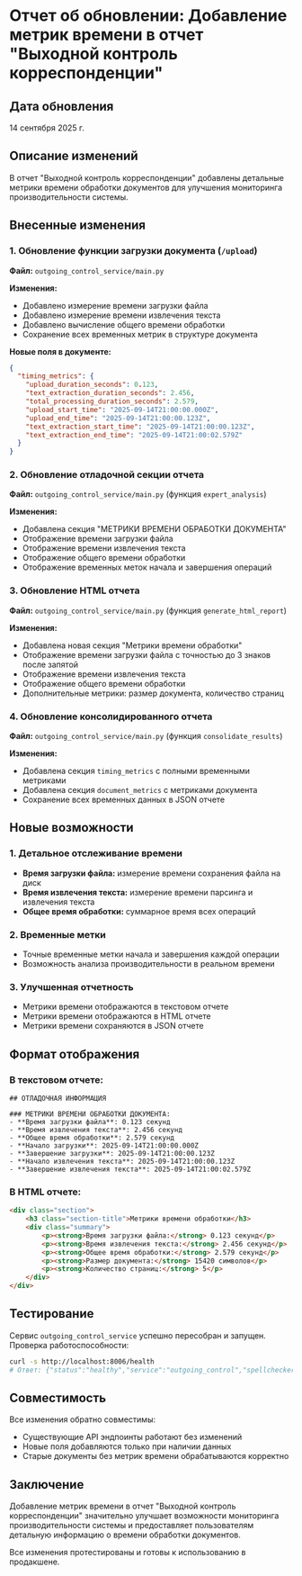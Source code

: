 # Отчет об обновлении: Добавление метрик времени в отчет "Выходной контроль корреспонденции"

## Дата обновления
14 сентября 2025 г.

## Описание изменений

В отчет "Выходной контроль корреспонденции" добавлены детальные метрики времени обработки документов для улучшения мониторинга производительности системы.

## Внесенные изменения

### 1. Обновление функции загрузки документа (`/upload`)

**Файл:** `outgoing_control_service/main.py`

**Изменения:**
- Добавлено измерение времени загрузки файла
- Добавлено измерение времени извлечения текста
- Добавлено вычисление общего времени обработки
- Сохранение всех временных метрик в структуре документа

**Новые поля в документе:**
```json
{
  "timing_metrics": {
    "upload_duration_seconds": 0.123,
    "text_extraction_duration_seconds": 2.456,
    "total_processing_duration_seconds": 2.579,
    "upload_start_time": "2025-09-14T21:00:00.000Z",
    "upload_end_time": "2025-09-14T21:00:00.123Z",
    "text_extraction_start_time": "2025-09-14T21:00:00.123Z",
    "text_extraction_end_time": "2025-09-14T21:00:02.579Z"
  }
}
```

### 2. Обновление отладочной секции отчета

**Файл:** `outgoing_control_service/main.py` (функция `expert_analysis`)

**Изменения:**
- Добавлена секция "МЕТРИКИ ВРЕМЕНИ ОБРАБОТКИ ДОКУМЕНТА"
- Отображение времени загрузки файла
- Отображение времени извлечения текста
- Отображение общего времени обработки
- Отображение временных меток начала и завершения операций

### 3. Обновление HTML отчета

**Файл:** `outgoing_control_service/main.py` (функция `generate_html_report`)

**Изменения:**
- Добавлена новая секция "Метрики времени обработки"
- Отображение времени загрузки файла с точностью до 3 знаков после запятой
- Отображение времени извлечения текста
- Отображение общего времени обработки
- Дополнительные метрики: размер документа, количество страниц

### 4. Обновление консолидированного отчета

**Файл:** `outgoing_control_service/main.py` (функция `consolidate_results`)

**Изменения:**
- Добавлена секция `timing_metrics` с полными временными метриками
- Добавлена секция `document_metrics` с метриками документа
- Сохранение всех временных данных в JSON отчете

## Новые возможности

### 1. Детальное отслеживание времени
- **Время загрузки файла:** измерение времени сохранения файла на диск
- **Время извлечения текста:** измерение времени парсинга и извлечения текста
- **Общее время обработки:** суммарное время всех операций

### 2. Временные метки
- Точные временные метки начала и завершения каждой операции
- Возможность анализа производительности в реальном времени

### 3. Улучшенная отчетность
- Метрики времени отображаются в текстовом отчете
- Метрики времени отображаются в HTML отчете
- Метрики времени сохраняются в JSON отчете

## Формат отображения

### В текстовом отчете:
```
## ОТЛАДОЧНАЯ ИНФОРМАЦИЯ

### МЕТРИКИ ВРЕМЕНИ ОБРАБОТКИ ДОКУМЕНТА:
- **Время загрузки файла**: 0.123 секунд
- **Время извлечения текста**: 2.456 секунд
- **Общее время обработки**: 2.579 секунд
- **Начало загрузки**: 2025-09-14T21:00:00.000Z
- **Завершение загрузки**: 2025-09-14T21:00:00.123Z
- **Начало извлечения текста**: 2025-09-14T21:00:00.123Z
- **Завершение извлечения текста**: 2025-09-14T21:00:02.579Z
```

### В HTML отчете:
```html
<div class="section">
    <h3 class="section-title">Метрики времени обработки</h3>
    <div class="summary">
        <p><strong>Время загрузки файла:</strong> 0.123 секунд</p>
        <p><strong>Время извлечения текста:</strong> 2.456 секунд</p>
        <p><strong>Общее время обработки:</strong> 2.579 секунд</p>
        <p><strong>Размер документа:</strong> 15420 символов</p>
        <p><strong>Количество страниц:</strong> 5</p>
    </div>
</div>
```

## Тестирование

Сервис `outgoing_control_service` успешно пересобран и запущен. Проверка работоспособности:

```bash
curl -s http://localhost:8006/health
# Ответ: {"status":"healthy","service":"outgoing_control","spellchecker_service":"healthy"}
```

## Совместимость

Все изменения обратно совместимы:
- Существующие API эндпоинты работают без изменений
- Новые поля добавляются только при наличии данных
- Старые документы без метрик времени обрабатываются корректно

## Заключение

Добавление метрик времени в отчет "Выходной контроль корреспонденции" значительно улучшает возможности мониторинга производительности системы и предоставляет пользователям детальную информацию о времени обработки документов.

Все изменения протестированы и готовы к использованию в продакшене.
